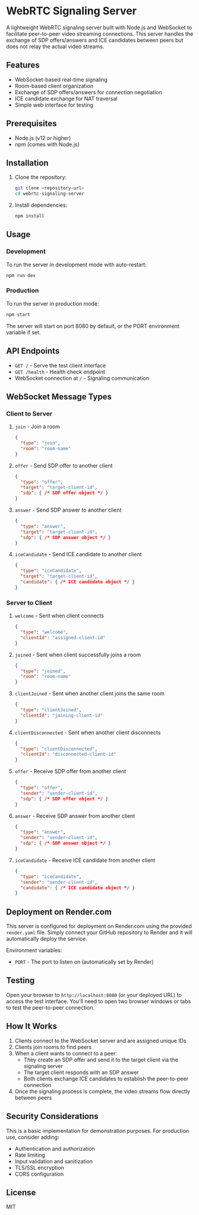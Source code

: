 # WebRTC Signaling Server

A lightweight WebRTC signaling server built with Node.js and WebSocket to facilitate peer-to-peer video streaming connections. This server handles the exchange of SDP offers/answers and ICE candidates between peers but does not relay the actual video streams.

## Features

- WebSocket-based real-time signaling
- Room-based client organization
- Exchange of SDP offers/answers for connection negotiation
- ICE candidate exchange for NAT traversal
- Simple web interface for testing

## Prerequisites

- Node.js (v12 or higher)
- npm (comes with Node.js)

## Installation

1. Clone the repository:
   ```bash
   git clone <repository-url>
   cd webrtc-signaling-server
   ```

2. Install dependencies:
   ```bash
   npm install
   ```

## Usage

### Development

To run the server in development mode with auto-restart:
```bash
npm run dev
```

### Production

To run the server in production mode:
```bash
npm start
```

The server will start on port 8080 by default, or the PORT environment variable if set.

## API Endpoints

- `GET /` - Serve the test client interface
- `GET /health` - Health check endpoint
- WebSocket connection at `/` - Signaling communication

## WebSocket Message Types

### Client to Server

1. `join` - Join a room
   ```json
   {
     "type": "join",
     "room": "room-name"
   }
   ```

2. `offer` - Send SDP offer to another client
   ```json
   {
     "type": "offer",
     "target": "target-client-id",
     "sdp": { /* SDP offer object */ }
   }
   ```

3. `answer` - Send SDP answer to another client
   ```json
   {
     "type": "answer",
     "target": "target-client-id",
     "sdp": { /* SDP answer object */ }
   }
   ```

4. `iceCandidate` - Send ICE candidate to another client
   ```json
   {
     "type": "iceCandidate",
     "target": "target-client-id",
     "candidate": { /* ICE candidate object */ }
   }
   ```

### Server to Client

1. `welcome` - Sent when client connects
   ```json
   {
     "type": "welcome",
     "clientId": "assigned-client-id"
   }
   ```

2. `joined` - Sent when client successfully joins a room
   ```json
   {
     "type": "joined",
     "room": "room-name"
   }
   ```

3. `clientJoined` - Sent when another client joins the same room
   ```json
   {
     "type": "clientJoined",
     "clientId": "joining-client-id"
   }
   ```

4. `clientDisconnected` - Sent when another client disconnects
   ```json
   {
     "type": "clientDisconnected",
     "clientId": "disconnected-client-id"
   }
   ```

5. `offer` - Receive SDP offer from another client
   ```json
   {
     "type": "offer",
     "sender": "sender-client-id",
     "sdp": { /* SDP offer object */ }
   }
   ```

6. `answer` - Receive SDP answer from another client
   ```json
   {
     "type": "answer",
     "sender": "sender-client-id",
     "sdp": { /* SDP answer object */ }
   }
   ```

7. `iceCandidate` - Receive ICE candidate from another client
   ```json
   {
     "type": "iceCandidate",
     "sender": "sender-client-id",
     "candidate": { /* ICE candidate object */ }
   }
   ```

## Deployment on Render.com

This server is configured for deployment on Render.com using the provided `render.yaml` file. Simply connect your GitHub repository to Render and it will automatically deploy the service.

Environment variables:
- `PORT` - The port to listen on (automatically set by Render)

## Testing

Open your browser to `http://localhost:8080` (or your deployed URL) to access the test interface. You'll need to open two browser windows or tabs to test the peer-to-peer connection.

## How It Works

1. Clients connect to the WebSocket server and are assigned unique IDs
2. Clients join rooms to find peers
3. When a client wants to connect to a peer:
   - They create an SDP offer and send it to the target client via the signaling server
   - The target client responds with an SDP answer
   - Both clients exchange ICE candidates to establish the peer-to-peer connection
4. Once the signaling process is complete, the video streams flow directly between peers

## Security Considerations

This is a basic implementation for demonstration purposes. For production use, consider adding:
- Authentication and authorization
- Rate limiting
- Input validation and sanitization
- TLS/SSL encryption
- CORS configuration

## License

MIT